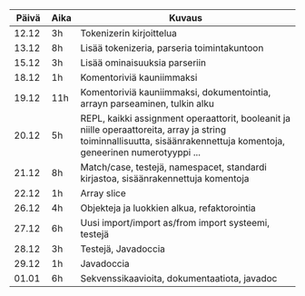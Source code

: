 | Päivä | Aika | Kuvaus
| ----- | ---- | -------
| 12.12 | 3h   | Tokenizerin kirjoittelua
| 13.12 | 8h   | Lisää tokenizeria, parseria toimintakuntoon
| 15.12 | 3h   | Lisää ominaisuuksia parseriin
| 18.12 | 1h   | Komentoriviä kauniimmaksi
| 19.12 | 11h  | Komentoriviä kauniimmaksi, dokumentointia, arrayn parseaminen, tulkin alku
| 20.12 | 5h   | REPL, kaikki assignment operaattorit, booleanit ja niille operaattoreita, array ja string toiminnallisuutta, sisäänrakennettuja komentoja, geneerinen numerotyyppi ...
| 21.12 | 8h   | Match/case, testejä, namespacet, standardi kirjastoa, sisäänrakennettuja komentoja
| 22.12 | 1h   | Array slice
| 26.12 | 4h   | Objekteja ja luokkien alkua, refaktorointia
| 27.12 | 6h   | Uusi import/import as/from import systeemi, testejä
| 28.12 | 3h   | Testejä, Javadoccia
| 29.12 | 1h   | Javadoccia
| 01.01 | 6h   | Sekvenssikaavioita, dokumentaatiota, javadoc